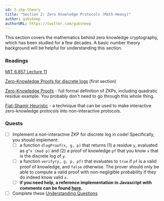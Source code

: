 ```yaml
---
id: 2-zkp-theory
title: "Section 2: Zero Knowledge Protocols (Math-Heavy)"
author: gubsheep
authorURL: https://twitter.com/gubsheep
---
```


This section covers the mathematics behind zero knowledge cryptography, which has been studied for a few decades. A basic number theory background will be helpful for understanding this section.

### Readings

[MIT 6.857 Lecture 11](http://web.mit.edu/6.857/OldStuff/Fall97/lectures/lecture11.pdf)

[Zero-Knowledge Proofs for discrete logs](https://people.eecs.berkeley.edu/~jfc/cs174/lecs/lec24/lec24.pdf) (first section)

[Zero-Knowledge Proofs](https://crypto.stanford.edu/pbc/notes/crypto/zk.html) - full formal definition of ZKPs, including quadratic residue example. You probably don't need to go through this whole thing.

[Fiat-Shamir Heuristic](https://en.wikipedia.org/wiki/Fiat%E2%80%93Shamir_heuristic) - a technique that can be used to make interactive zero-knowledge protocols into non-interactive protocols.

### Quests

- [ ]  Implement a non-interactive ZKP for discrete log in code! Specifically, you should implement:
    - [ ]  a function `dlogProof(x, g, p)` that returns (1) a residue `y`, evaluated as `g^x (mod p)` and (2) a proof of knowledge `pf` that you know `x` that is the discrete log of `y`.
    - [ ]  a function `verify(y, g, p, pf)` that evaluates to `true` if `pf` is a valid proof of knowledge, and `false` otherwise. The prover should only be able to compute a valid proof with non-negligible probability if they do indeed know valid `x`.
    - [ ]  **if you need help, a reference implementation in Javascript with comments can be found [here](https://github.com/briangu33/zk-beginner).**
- [ ] Complete these [Understanding Questions](https://www.notion.so/ZK-Summit-Screener-Questions-212c9feaa3ff43428c3794a2c6906014)
